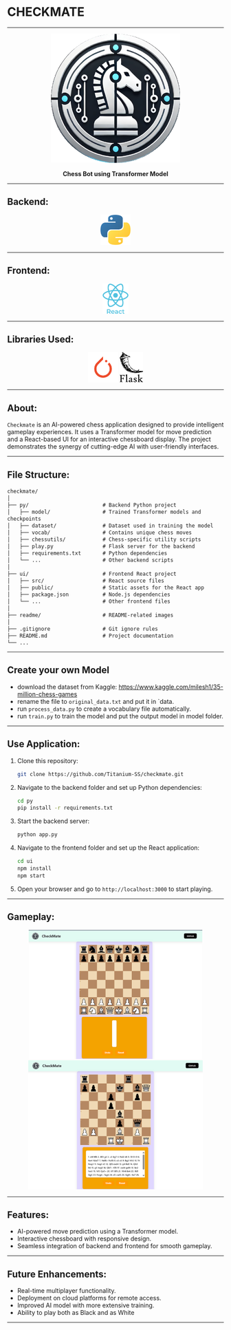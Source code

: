# CHECKMATE
<hr>

<div align="center">
    <img src="readme/logo.png" height=300> 
    <p><b>Chess Bot using Transformer Model</b></p>
</div>

<hr>

## Backend: 
<div align="center">
    <img src="readme/python.png" height=70>
</div>

<hr>

## Frontend: 
<div align="center">
    <img src="readme/react-js.png" height=70>
</div>

<hr>

## Libraries Used:
<div align="center">
    <img src="readme/pytorch.png" height=70> 
    <img src="readme/flask.png" height=70>
</div>

<hr>

## About:
`Checkmate` is an AI-powered chess application designed to provide intelligent gameplay experiences. 
It uses a Transformer model for move prediction and a React-based UI for an interactive chessboard display. 
The project demonstrates the synergy of cutting-edge AI with user-friendly interfaces.

<hr>

## File Structure:
```plaintext
checkmate/
│
├── py/                        # Backend Python project
│   ├── model/                 # Trained Transformer models and checkpoints
│   ├── dataset/               # Dataset used in training the model
│   ├── vocab/                 # Contains unique chess moves
│   ├── chessutils/            # Chess-specific utility scripts
│   ├── play.py                # Flask server for the backend
│   ├── requirements.txt       # Python dependencies
│   └── ...                    # Other backend scripts
│
├── ui/                        # Frontend React project
│   ├── src/                   # React source files
│   ├── public/                # Static assets for the React app
│   ├── package.json           # Node.js dependencies
│   └── ...                    # Other frontend files
│
├── readme/                    # README-related images
│
├── .gitignore                 # Git ignore rules
├── README.md                  # Project documentation
└── ...
```

<hr>

## Create your own Model
- download the dataset from Kaggle: https://www.kaggle.com/milesh1/35-million-chess-games
- rename the file to `original_data.txt` and put it in `data.
- run `process_data.py` to create a vocabulary file automatically.
- run `train.py` to train the model and put the output model in model folder.

<hr>

## Use Application:
1. Clone this repository:
    ```bash
    git clone https://github.com/Titanium-SS/checkmate.git
    ```
2. Navigate to the backend folder and set up Python dependencies:
    ```bash
    cd py
    pip install -r requirements.txt
    ```
3. Start the backend server:
    ```bash
    python app.py
    ```
4. Navigate to the frontend folder and set up the React application:
    ```bash
    cd ui
    npm install
    npm start
    ```
5. Open your browser and go to `http://localhost:3000` to start playing.

<hr>

## Gameplay:
<div align="center">
    <img src="readme/ui_2.png" height=300> 
    <img src="readme/ui_1.png" height=300>
</div>

<hr>

## Features:
- AI-powered move prediction using a Transformer model.
- Interactive chessboard with responsive design.
- Seamless integration of backend and frontend for smooth gameplay.

<hr>

## Future Enhancements:
- Real-time multiplayer functionality.
- Deployment on cloud platforms for remote access.
- Improved AI model with more extensive training.
- Ability to play both as Black and as White
<hr>
